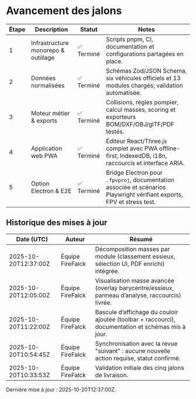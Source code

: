 # Avancement des jalons

| Étape | Description | Statut | Notes |
|-------|-------------|--------|-------|
| 1 | Infrastructure monorepo & outillage | ✅ Terminé | Scripts pnpm, CI, documentation et configurations partagées en place. |
| 2 | Données normalisées | ✅ Terminé | Schémas Zod/JSON Schema, six véhicules officiels et 13 modules chargés; validation automatisée. |
| 3 | Moteur métier & exports | ✅ Terminé | Collisions, règles pompier, calcul masses, scoring et exporteurs BOM/DXF/OBJ/glTF/PDF testés. |
| 4 | Application web PWA | ✅ Terminé | Éditeur React/Three.js complet avec PWA offline-first, IndexedDB, i18n, raccourcis et interface ARIA. |
| 5 | Option Electron & E2E | ✅ Terminé | Bridge Electron pour `.fpvproj`, documentation associée et scénarios Playwright vérifiant exports, FPV et stress test. |

## Historique des mises à jour

| Date (UTC) | Auteur | Résumé |
|------------|--------|--------|
| 2025-10-20T12:37:00Z | Équipe FireFalck | Décomposition masses par module (classement essieux, sélection UI, PDF enrichi) intégrée. |
| 2025-10-20T12:05:00Z | Équipe FireFalck | Visualisation masse avancée (overlay barycentre/essieux, panneau d’analyse, raccourcis) livrée. |
| 2025-10-20T11:22:00Z | Équipe FireFalck | Bascule d’affichage du couloir ajoutée (toolbar + raccourci), documentation et schémas mis à jour. |
| 2025-10-20T10:54:45Z | Équipe FireFalck | Synchronisation avec la revue "suivant" : aucune nouvelle action requise, statut confirmé. |
| 2025-10-20T10:33:53Z | Équipe FireFalck | Validation initiale des cinq jalons de livraison. |

Dernière mise à jour : 2025-10-20T12:37:00Z.
